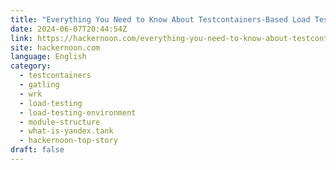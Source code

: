 ```yaml
---
title: "Everything You Need to Know About Testcontainers-Based Load Testing Bench"
date: 2024-06-07T20:44:54Z
link: https://hackernoon.com/everything-you-need-to-know-about-testcontainers-based-load-testing-bench?source=rss&utm_medium=RSS&utm_source=news.12bit.vn
site: hackernoon.com
language: English
category:
  - testcontainers
  - gatling
  - wrk
  - load-testing
  - load-testing-environment
  - module-structure
  - what-is-yandex.tank
  - hackernoon-top-story
draft: false
---
```

